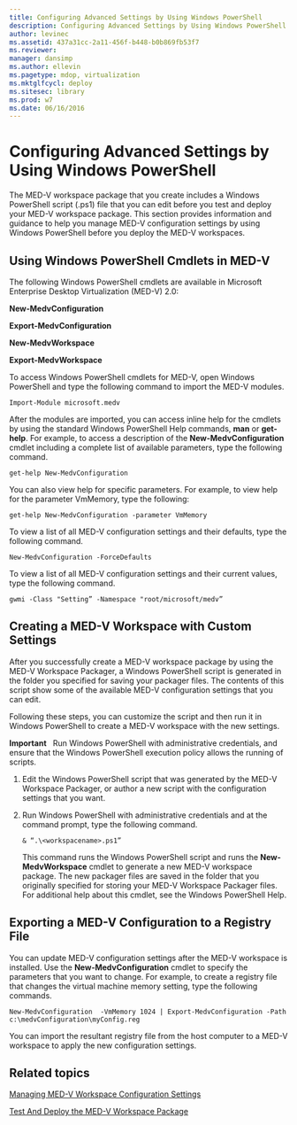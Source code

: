 ```yaml
---
title: Configuring Advanced Settings by Using Windows PowerShell
description: Configuring Advanced Settings by Using Windows PowerShell
author: levinec
ms.assetid: 437a31cc-2a11-456f-b448-b0b869fb53f7
ms.reviewer: 
manager: dansimp
ms.author: ellevin
ms.pagetype: mdop, virtualization
ms.mktglfcycl: deploy
ms.sitesec: library
ms.prod: w7
ms.date: 06/16/2016
---
```



# Configuring Advanced Settings by Using Windows PowerShell


The MED-V workspace package that you create includes a Windows PowerShell script (.ps1) file that you can edit before you test and deploy your MED-V workspace package. This section provides information and guidance to help you manage MED-V configuration settings by using Windows PowerShell before you deploy the MED-V workspaces.

## Using Windows PowerShell Cmdlets in MED-V


The following Windows PowerShell cmdlets are available in Microsoft Enterprise Desktop Virtualization (MED-V) 2.0:

**New-MedvConfiguration**

**Export-MedvConfiguration**

**New-MedvWorkspace**

**Export-MedvWorkspace**

To access Windows PowerShell cmdlets for MED-V, open Windows PowerShell and type the following command to import the MED-V modules.

``` syntax
Import-Module microsoft.medv
```

After the modules are imported, you can access inline help for the cmdlets by using the standard Windows PowerShell Help commands, **man** or **get-help**. For example, to access a description of the **New-MedvConfiguration** cmdlet including a complete list of available parameters, type the following command.

``` syntax
get-help New-MedvConfiguration
```

You can also view help for specific parameters. For example, to view help for the parameter VmMemory, type the following:

``` syntax
get-help New-MedvConfiguration -parameter VmMemory
```

To view a list of all MED-V configuration settings and their defaults, type the following command.

``` syntax
New-MedvConfiguration -ForceDefaults
```

To view a list of all MED-V configuration settings and their current values, type the following command.

``` syntax
gwmi -Class "Setting” -Namespace "root/microsoft/medv”
```

## Creating a MED-V Workspace with Custom Settings


After you successfully create a MED-V workspace package by using the MED-V Workspace Packager, a Windows PowerShell script is generated in the folder you specified for saving your packager files. The contents of this script show some of the available MED-V configuration settings that you can edit.

Following these steps, you can customize the script and then run it in Windows PowerShell to create a MED-V workspace with the new settings.

**Important**  
Run Windows PowerShell with administrative credentials, and ensure that the Windows PowerShell execution policy allows the running of scripts.

1.  Edit the Windows PowerShell script that was generated by the MED-V Workspace Packager, or author a new script with the configuration settings that you want.

2.  Run Windows PowerShell with administrative credentials and at the command prompt, type the following command.

    ``` syntax
    & “.\<workspacename>.ps1”
    ```

    This command runs the Windows PowerShell script and runs the **New-MedvWorkspace** cmdlet to generate a new MED-V workspace package. The new packager files are saved in the folder that you originally specified for storing your MED-V Workspace Packager files. For additional help about this cmdlet, see the Windows PowerShell Help.

 

## Exporting a MED-V Configuration to a Registry File


You can update MED-V configuration settings after the MED-V workspace is installed. Use the **New-MedvConfiguration** cmdlet to specify the parameters that you want to change. For example, to create a registry file that changes the virtual machine memory setting, type the following commands.

``` syntax
New-MedvConfiguration  -VmMemory 1024 | Export-MedvConfiguration -Path c:\medvConfiguration\myConfig.reg
```

You can import the resultant registry file from the host computer to a MED-V workspace to apply the new configuration settings.

## Related topics


[Managing MED-V Workspace Configuration Settings](managing-med-v-workspace-configuration-settings.md)

[Test And Deploy the MED-V Workspace Package](test-and-deploy-the-med-v-workspace-package.md)

 

 






